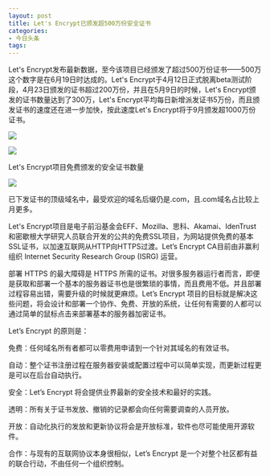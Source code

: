 ```yaml
---
layout: post
title: Let's Encrypt已颁发超500万份安全证书
categories:
- 今日头条
tags:
---
```

Let's Encrypt发布最新数据，至今该项目已经颁发了超过500万份证书——500万这个数字是在6月19日时达成的。Let's Encrypt于4月12日正式脱离beta测试阶段，4月23日颁发的证书超过200万份，并且在5月9日的时候，Let's Encrypt颁发的证书数量达到了300万，Let's Encrypt平均每日新增派发证书5万份，而且颁发证书的速度还在进一步加快，按此速度Let's Encrypt将于9月颁发超1000万份证书。

![](http://p1.pstatp.com/large/92f00026ed0876ed65b)

![](http://p3.pstatp.com/large/92d0009e5f8a23d4291)

Let's Encrypt项目免费颁发的安全证书数量

![](http://p1.pstatp.com/large/9300009de72e1db17c6)

已下发证书的顶级域名中，最受欢迎的域名后缀仍是.com，且.com域名占比较上月更多。

Let's Encrypt项目是电子前沿基金会EFF、Mozilla、思科、Akamai、IdenTrust和密歇根大学研究人员联合开发的公共的免费SSL项目，为网站提供免费的基本SSL证书，以加速互联网从HTTP向HTTPS过渡。Let’s Encrypt CA目前由非赢利组织 Internet Security Research Group (ISRG) 运营。

部署 HTTPS 的最大障碍是 HTTPS 所需的证书。对很多服务器运行者而言，即便是获取和部署一个基本的服务器证书也是很繁琐的事情，而且费用不低。并且部署过程容易出错，需要升级的时候就更麻烦。Let’s Encrypt 项目的目标就是解决这些问题，将会设计和部署一个协作、免费、开放的系统，让任何有需要的人都可以通过简单的鼠标点击来部署基本的服务器加密证书。

Let’s Encrypt 的原则是：

免费：任何域名所有者都可以零费用申请到一个针对其域名的有效证书。

自动：整个证书注册过程在服务器安装或配置过程中可以简单实现，而更新过程更是可以在后台自动执行。

安全：Let’s Encrypt 将会提供业界最新的安全技术和最好的实践。

透明：所有关于证书发放、撤销的记录都会向任何需要调查的人员开放。

开放：自动化执行的发放和更新协议将会是开放标准，软件也尽可能使用开源软件。

合作：与现有的互联网协议本身很相似，Let’s Encrypt 是一个对整个社区都有益的联合行动，不由任何一个组织控制。